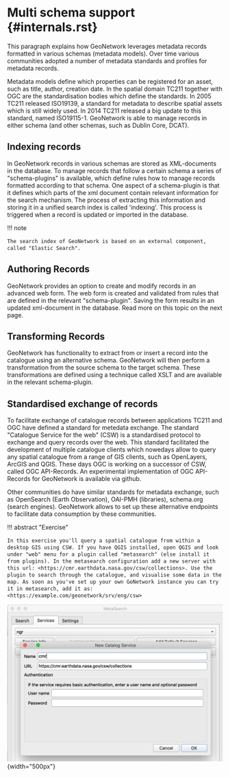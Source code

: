 # Multi schema support {#internals.rst}

This paragraph explains how GeoNetwork leverages metadata records formatted in various schemas (metadata models). Over time various communities adopted a number of metadata standards and profiles for metadata records.

Metadata models define which properties can be registered for an asset, such as title, author, creation date. In the spatial domain TC211 together with OGC are the standardisation bodies which define the standards. In 2005 TC211 released ISO19139, a standard for metadata to describe spatial assets which is still widely used. In 2014 TC211 released a big update to this standard, named ISO19115-1. GeoNetwork is able to manage records in either schema (and other schemas, such as Dublin Core, DCAT).

## Indexing records

In GeoNetwork records in various schemas are stored as XML-documents in the database. To manage records that follow a certain schema a series of "schema-plugins" is available, which define rules how to manage records formatted according to that schema. One aspect of a schema-plugin is that it defines which parts of the xml document contain relevant information for the search mechanism. The process of extracting this information and storing it in a unified search index is called 'indexing'. This process is triggered when a record is updated or imported in the database.

!!! note

    The search index of GeoNetwork is based on an external component, called "Elastic Search".


## Authoring Records

GeoNetwork provides an option to create and modify records in an advanced web form. The web form is created and validated from rules that are defined in the relevant "schema-plugin". Saving the form results in an updated xml-document in the database. Read more on this topic on the next page.

## Transforming Records

GeoNetwork has functionality to extract from or insert a record into the catalogue using an alternative schema. GeoNetwork will then perform a transformation from the source schema to the target schema. These transformations are defined using a technique called XSLT and are available in the relevant schema-plugin.

## Standardised exchange of records

To facilitate exchange of catalogue records between applications TC211 and OGC have defined a standard for metedata exchange. The standard "Catalogue Service for the web" (CSW) is a standardised protocol to exchange and query records over the web. This standard facilitated the development of multiple catalogue clients which nowedays allow to query any spatial catalogue from a range of GIS clients, such as OpenLayers, ArcGIS and QGIS. These days OGC is working on a successor of CSW, called OGC API-Records. An experimental implementation of OGC API-Records for GeoNetwork is available via github.

Other communities do have similar standards for metadata exchange, such as OpenSearch (Earth Observation), OAI-PMH (libraries), schema.org (search engines). GeoNetwork allows to set up these alternative endpoints to facilitate data consumption by these communities.

!!! abstract "Exercise"

    In this exercise you'll query a spatial catalogue from within a desktop GIS using CSW. If you have QGIS installed, open QGIS and look under "web" menu for a plugin called "metasearch" (else install it from plugins). In the metasearch configuration add a new server with this url: <https://cmr.earthdata.nasa.gov/csw/collections>. Use the plugin to search through the catalogue, and visualise some data in the map. As soon as you've set up your own GoNetwork instance you can try it in metasearch, add it as: <https://example.com/geonetwork/srv/eng/csw>


![](img/metasearch.png){width="500px"}
